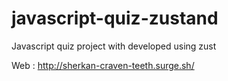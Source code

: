# javascript-quiz-zustand
Javascript quiz project with developed using zust

Web : http://sherkan-craven-teeth.surge.sh/
